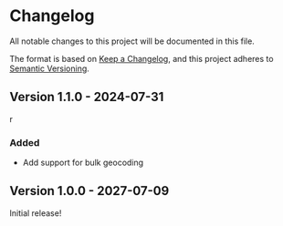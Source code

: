 # Changelog

All notable changes to this project will be documented in this file.

The format is based on [Keep a Changelog](https://keepachangelog.com/en/1.1.0/),
and this project adheres to [Semantic Versioning](https://semver.org/spec/v2.0.0.html).

## Version 1.1.0 - 2024-07-31
r
### Added

- Add support for bulk geocoding

## Version 1.0.0 - 2027-07-09

Initial release!
